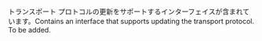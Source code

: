 <Namespace Name="Microsoft.Azure.Management.Network.Fluent.HasProtocol.Update">
  <Docs>
    <summary><span data-ttu-id="7cc97-101">トランスポート プロトコルの更新をサポートするインターフェイスが含まれています。</span><span class="sxs-lookup"><span data-stu-id="7cc97-101">Contains an interface that supports updating the transport protocol.</span></span></summary> 
    <remarks>To be added.</remarks>
  </Docs>
</Namespace>
